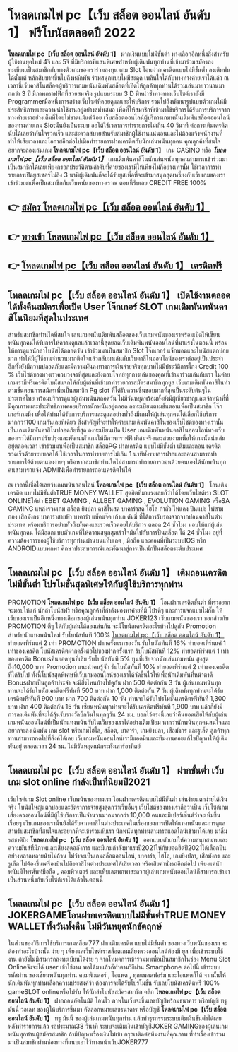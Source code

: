 # โหลดเกมไพ่ pc【เว็บ สล็อต ออนไลน์ อันดับ 1】  ฟรีโบนัสตลอดปี 2022

**โหลดเกมไพ่ pc【เว็บ สล็อต ออนไลน์ อันดับ 1】** ฝากเงินแบบไม่มีขั้นต่ำ  ทางเลือกอีกหนึ่งสิ่งสำหรับผู้ใช้งานยุคใหม่ 4จี และ 5จี ที่มีบริการที่แสนพิเศษสำหรับผู้เดิมพันทุกท่านที่เข้ามาร่วมสมัครลงทะเบียนเป็นสมาชิกกับทางตัวเกมของเราร่วมลงทุน เกม Slot  โอนฝากเครดิตแบบไม่มีขั้นต่ำ ลงเดิมพันได้ตั้งแต่ หลักสิบบาทขึ้นไปถึงหลักพัน ร่วมสนุกแบบไม่มีสะดุด เพลินใจได้กับทางทางค่ายเราได้แล้ว ณ เวลานี้เว็บคาสิโนสล็อตผู้บริการเกมพนันเดิมพันสล็อตที่เปิดให้ลูกค้าทุกท่านได้ร่วมเล่นมายาวนานมากกว่า 3 ปี มีภาพกราฟฟิกที่สวยสมจริง รูปแบบระบบ 3 D
มิหนำซ้ำทางทางเว็บไซต์เรายังมี Programmerมือหนึ่งการสร้างเว็บไซต์ที่คอยดูแลและให้บริการ  รวมไปถึงพัฒนารูปแบบตัวเกมให้มีประสิทธิภาพและความน่าใช้งานอยู่อย่างสม่ำเสมอ เพื่อที่ให้สมาชิกที่เข้ามาใช้บริการได้รับการบริการจากทางค่ายเราอย่างเต็มที่โดยไม่ขาดแม้แต่น้อย เว็บสล็อตออนไลน์ผู้บริการเกมพนันเดิมพันสล็อตออนไลน์ของทางค่ายเกม Slotนั้นยังเป็นระบบ ออโต้ใช้เวลาการทำรายการไม่เกิน 40 วินาที ต่อการเติมเครดิต นับได้เลยว่าทันใจรวดเร็ว และสะดวกสบายสำหรับสมาชิกผู้ใช้งานแน่นอนและไม่ต้องแจ้งพนักงานที่ทำให้เสียเวลาและโอกาสอีกต่อไปเมื่อทำรายการฝากเครดิตกับนักเล่นพนันทุกคน
คุณลูกค้าที่สนใจอยากจะลองเล่นเกม **โหลดเกมไพ่ pc【เว็บ สล็อต ออนไลน์ อันดับ 1】** เกม CASINO  หรือ ***โหลดเกมไพ่ pc【เว็บ สล็อต ออนไลน์ อันดับ 1】*** เกมเดิมพันคาสิโนนักเล่นพนันทุกคนสามารถเข้าร่วมมาเป็นสมาชิกได้เลยเพียงกรอกประวัติตามลำดับที่ค่ายของเรามีให้เพียงไม่กี่อย่างเท่านั้น ใช้เวลาการทำรายการเปิดยูสเซอร์ไม่ถึง 3 นาทีผู้เดิมพันก็จะได้รับยูสเพื่อที่จะเข้ามาสนุกสุดเหวี่ยงกับเว็บเกมของเราเข้าร่วมมาเพื่อเป็นสมาชิกกับเว็บพนันของทางเราณ ตอนนี้รับเลย CREDIT FREE 100%

## 👉 [สมัคร โหลดเกมไพ่ pc【เว็บ สล็อต ออนไลน์ อันดับ 1】](https://archa888.com/)
## 👉 [ทางเข้า โหลดเกมไพ่ pc【เว็บ สล็อต ออนไลน์ อันดับ 1】](https://archa888.com/)
## 👉 [โหลดเกมไพ่ pc【เว็บ สล็อต ออนไลน์ อันดับ 1】 เครดิตฟรี](https://archa888.com/)

## โหลดเกมไพ่ pc【เว็บ สล็อต ออนไลน์ อันดับ 1】 เปิดใช้งานตลอด ได้ทั้งคืนสมัครเพื่อเปิด User โจ๊กเกอร์ SLOT เกมเดิมพันพนันคาสิโนนิยมที่สุดในประเทศ

สำหรับสมาชิกท่านใดที่สนใจ เล่นเกมพนันเดิมพันสล็อตของเว็บเกมพนันของเราพร้อมเปิดให้เซียนพนันทุกคนได้รับการให้ความดูแลแล้วเวลานี้สุดยอดเว็บเดิมพันพนันออนไลน์ที่มาแรงในตอนนี้ พร้อมให้การดูแลนักล่าโบนัสได้ตลอดวัน เข้าร่วมมาเป็นสมาชิก Slot โจ๊กเกอร์ แจ็กพอตและโบนัสแตกบ่อยมาก ทำให้มีผู้ใช้งานจำนวนมากติดใจแล้วกลับมาเล่นกับเว็บคาสิโนออนไลน์ของเราต่ออยู่เป็นประจำ อีกทั้งยังมีความปลอดภัยและมีความมั่นคงทางการเงินจ่ายจริงทุกบาทไม่มีประวัติการโกง Credit 100 % เว็บไซต์ของทางเราควบวงจรที่สุดและยังตอบโจทย์ทุกการเล่นของคุณที่เข้ามาร่วมเล่นกับเรา
ในค่ายเกมเรามีฟรีเครดิตโบนัสแจกให้กับผู้เล่นที่เข้ามาทำรายการสมัครสมาชิกทุกยูส เว็บเกมเดิมพันคาสิโนทำตามขั้นตอนการสมัครเพื่อเป็นสมาชิก Pg slot ที่ได้รับความชื่นชอบมากที่สุดเป็นระดับต้นๆในประเทศไทย พร้อมบริการดูแลผู้เล่นพนันตลอดวัน ไม่มีวันหยุดพร้อมทั้งยังมีผู้เชี่ยวชาญและเจ้าหน้าที่ที่มีคุณภาพและประสิทธิภาพคอยบริการนักพนันอยู่ตลอด ลงทะเบียนตามขั้นตอนเพื่อเป็นสมาชิก โจ๊กเกอร์เกมมิ่ง เพื่อให้ท่านได้รับการบริการและดูแลอย่างทั่วถึงมีเกมให้ผู้เล่นทุกคนได้เลือกใช้บริการมากกว่า100 เกมกันเลยทีเดียว
สิ่งสำคัญที่จะทำให้ค่ายเกมเดิมพันคาสิโนของเว็บไซต์ของทางเรานั้นเป็นเกมเดิมพันคาสิโนปลอดภัยที่สุด ลงทะเบียนเปิด User  เกมเดิมพันพนันคาสิโนออนไลน์ทางเว็บของเราได้มีการปรับปรุงและพัฒนาตัวเกมให้มีภาพกราฟฟิกที่สมจริงและสวยงามเพื่อให้เกมนั้นน่าเล่นอยู่ตลอดเวลา เข้าร่วมมาเพื่อเป็นสมาชิก สล็อตPG ฝากเครดิต แบบไม่มีขั้นต่ำ เติมและถอน เครดิตรวดเร็วด้วยระบบออโต้ ใช้เวลาในการทำรายการไม่เกิน 1 นาทีทั้งรายการฝากและถอนสามารถทำรายการได้ด้วยตนเองง่ายๆ หรือหากสมาชิกท่านใดไม่สามารถทำรายการถอนด้วยตนเองได้นักพนันทุกคนสามารถแจ้ง ADMINเพื่อทำรายการถอนเครดิตให้ได้

ณ เวลานี้เชื่อได้เลยว่าเกมพนันออนไลน์ **โหลดเกมไพ่ pc【เว็บ สล็อต ออนไลน์ อันดับ 1】** โอนเติมเครดิต แบบไม่มีขั้นต่ำTRUE MONEY WALLET สุดฮิตที่มาแรงเลยก็ว่าได้โดยเว็บไซต์เรา SLOT ONLINEได้นำ EBET GAMING , ALLBET GAMING , EVOLUTION GAMING หรือSA GAMING แหล่งรวมเกม สล็อต ยิงปลา คาสิโนสด บาคาร่าสด ไฮโล กำถั่ว ไพ่แคง ปั่นแปะ ไพ่สามกอง เสือมังกร บาคาร่าสายฟ้า บาคาร่า แบ็คแจ๊ค เก้าเก ดัมมี่ ที่ได้การรับรองจากจากบ่อนคาสิโนต่างประเทศ พร้อมบริการอย่างทั่วถึงมั่นคงและรวดเร็วคอยให้บริการ ตลอด 24 ชั่วโมง มอบให้แก่ผู้เล่นพนันทุกคน ได้มีออกแบบตัวเกมที่ให้ความสนุกสุดเร้าใจมันไปกับการปั่นสล็อต ได้ 24 ชั่วโมง อยู่ที่ความต้องการของผู้ใช้บริการทุกท่านผ่านบนแท็บเลต , มือถือ และคอมที่เป็นระบบIOS หรือ ANDROIDแบบพกพา ศึกษาประสบการณ์และพัฒนาสู่การเป็นนักปั่นสล็อตระดับประเทศ

## โหลดเกมไพ่ pc【เว็บ สล็อต ออนไลน์ อันดับ 1】 เติมถอนเครดิตไม่มีขั้นต่ำ โปรโมชั่นสุดพิเศษให้กับผู้ใช้บริการทุกท่าน

 PROMOTION  **โหลดเกมไพ่ pc【เว็บ สล็อต ออนไลน์ อันดับ 1】** โอนฝากเครดิตขั้นต่ำ ที่เราอยากจะมอบให้แก่  นักล่าโบนัสฟรี หรือคุณลูกค้าที่กำลังมองหาค่ายที่มี โปรดีๆ และการแจกแบบไม่กั๊ก ให้เว็บของเราเป็นอีกหนึ่งทางเลือกของผู้เล่นพนันทุกท่าน JOKER123 เว็บเกมพนันของเรา ขอกล่าวกับ PROMOTION ดีๆ ให้กับผู้เล่นได้ลองเล่นกัน จะมีโบนัสเครดิตอะไรบ้างไปดูกัน
 Promotion สำหรับนักแทงพนันใหม่ รับโบนัสทันที 100% [โหลดเกมไพ่ pc【เว็บ สล็อต ออนไลน์ อันดับ 1】](https://archa888.com/) ทำยอดเทิร์นแค่ 2 เท่า
 PROMOTION ฝากครั้งแรกของวัน รับโบนัสทันที 16% ทำยอดเทิร์นแค่ 1 เท่าของเครดิต
โบนัสเครดิตฝากครั้งต่อไปของฝากครั้งแรก รับโบนัสทันที 12% ทำยอดเทิร์นแค่ 1 เท่าของเครดิต
Bonusคืนยอดทุนที่เสีย รับโบนัสทันที 5% ทุนที่เสียจากนักเล่นเกมพนัน สูงสุดถึง10,000 บาท
 Promotion แนะนำคนรู้จัก รับโบนัสทันที 10% ทำยอดเทิร์นแค่ 2 เท่าของเครดิตที่ได้รับไป
ทั้งนี้โบนัสสุดพิเศษที่เว็บเกมออนไลน์ของเราได้จัดขึ้นไว้ให้เพื่อนักเดิมพันที่หน้าตาดี Bonusฝากเป็นลูกค้าประจำ จะมีสิ่งไหนบ้างไปดูกัน
ฝาก 500 ติดต่อกัน 3 วัน ผู้เล่นเกมพนันทุกท่านจะได้รับโบนัสเครดิตฟรีทันที 500 บาท
ฝาก 1,000 ติดต่อกัน 7 วัน ผู้เดิมพันทุกท่านจะได้รับเครดิตฟรีทันที 900 บาท
ฝาก 700 ติดต่อกัน 10 วัน ท่านจะได้รับโปรโมชั่นเครดิตฟรีทันที 1,300 บาท
ฝาก 400 ติดต่อกัน 15 วัน เซียนพนันทุกท่านจะได้รับเครดิตฟรีทันที 1,900 บาท
แล้วก็ยังมีการลงเดิมพันที่จะได้ลุ้นรับรางวัลบิ๊กวินในทุกๆวัน 24 ชม. บอกไว้ตรงนี้เลยว่าคืนยอดเสียให้กับผู้เล่นเกมพนันออนไลน์ที่เป็นนักแทงพนันกับในเว็บของเราได้อย่างเต็มเปี่ยม หากว่านักพนันทุกคนสนใจและอยากจะลงเดิมพัน เกม slot  หรือเกมไฮโล, สล็อต, บาคาร่า, เกมยิงปลา, เสือมังกร และรูเล็ต ลูกค้าทุกท่านสามารถกดไปที่ลิ้งค์ได้เลย เว็บเกมพนันออนไลน์เรามีแอดมินและทีมงานคอยแก้ไขปัญหาให้ผู้เดิมพันอยู่ ตลอดเวลา 24 ชม. ไม่มีวันหยุดแม้กระทั่งเสาร์อาทิตย์

## โหลดเกมไพ่ pc【เว็บ สล็อต ออนไลน์ อันดับ 1】 ฝากขั้นต่ำ  เว็บเกม slot online กำลังเป็นที่นิยมปี2021

เว็บไซต์เกม Slot online เว็บพนันของทางเรา โอนฝากเครดิตแบบไม่มีขั้นต่ำ เล่นง่ายแตกง่ายได้เงินจริง โบนัสใหญ่แตกบ่อยและอัตราการจ่ายสูงสุดกว่าเว็บอื่นๆ เว็บไซต์ของทางเราถือว่าเป็น เว็บไซต์เกมเสี่ยงดวงออนไลน์ที่มีผู้ใช้บริการเป็นจำนวนมากมากกว่า 10,000 คนและมีเปอร์เซ็นต์ว่าจะเพิ่มขึ้นเรื่อยๆ เว็บเกมของเรานั้นยังได้รับจากคาสิโนต่างประเทศในเรื่องของการเปิดให้แทงพนันและการดูแล สำหรับสมาชิกที่สนใจและอยากที่จะเข้าร่วมกับเรา นักพนันทุกท่านสามารถแอดไลน์เข้ามาได้เลย
	มาลิ้มรสชาติถึง **โหลดเกมไพ่ pc【เว็บ สล็อต ออนไลน์ อันดับ 1】** ออกแบบตัวเกมให้ความสนุกสนานและความมันส์ที่มีภาพและเสียงสุดอลังการ และมีเกมกำลังมาแรงปี2021ให้กับยอดฮิตปี2021ได้เลือกปั่นอย่างหลากหลายนับไม่ถ้วน  ไม่ว่าจะเป็นเกมสล็อตออนไลน์, บาคาร่า, ไฮโล, เกมยิงปลา, เสือมังกร และรูเล็ต ไม่ต้องขึ้นเครื่องบินไปถึงคาสิโนต่างประเทศให้เสียเวลา หรือเสียค่านั่งรถอีกต่อไป เพียงแค่นักพนันมีโทรศัพท์มือถือ , คอมพิวเตอร์ และแท็บเลตพกพาสะดวกผู้เล่นเกมพนันออนไลน์ก็สามารถเข้ามาเป็นส่วนหนึ่งกับเว็บไซต์เราได้แล้วในตอนนี้

## โหลดเกมไพ่ pc【เว็บ สล็อต ออนไลน์ อันดับ 1】 JOKERGAMEโอนฝากเครดิตแบบไม่มีขั้นต่ำTRUE MONEY WALLETทั้งวันทั้งคืน ไม่มีวันหยุดนักขัตฤกษ์

ในส่วนของวิธีการใช้บริการเกมสล็อต777 ฝากเติมเครดิต แบบไม่มีขั้นต่ำ ของทางเว็บพนันของเรา จะต้องทำอะไรบ้างนั้น ง่าย ๆ เพียงแค่เว็บไซต์เราสล็อตเกมเสี่ยงดวงออนไลน์ต้องมี ยูส เพื่อเข้าระบบใช้งาน ถ้ายังไม่มีสามารถลงทะเบียนได้ง่าย ๆ จากโหมดการเข้าร่วมมาเพื่อเป็นสมาชิกในช่อง Menu Slot Onlineจึงจะได้ user เข้าใช้งาน พอได้มาแล้วก็ทำตามวิธีผ่าน Smartphone ต่อไปนี้
เข้าระบบ รหัสผ่าน  ของเซียนพนันทุกท่าน คอมพิวเตอร์ , ไอแพด , ทุกแพลตฟอร์ม และไอแพดก็ได้
จากนั้นให้นักเดิมพันทุกท่านเลือกความประสงค์ว่า ต้องการจะได้รับโปรโมชั่น รับเลยโบนัสเครดิตฟรี 100% gameSLOT onlineหรือไม่รับ
ให้นักล่าโบนัสสมัครสมาชิก คลิก **โหลดเกมไพ่ pc【เว็บ สล็อต ออนไลน์ อันดับ 1】** ฝากถอนอัตโนมัติ โอนไว ภาพในเว็บจะขึ้นเลขบัญชีพร้อมธนาคาร หรือบัญชี ทรู มันนี่ วอเลท ของผู้ให้บริการขึ้นมา
คัดลอกหมายเลขธนาคาร หรือบัญชี **โหลดเกมไพ่ pc【เว็บ สล็อต ออนไลน์ อันดับ 1】** ทรู มันนี่ ของผู้เล่นเกมพนันทุกท่าน แล้วทำธุรกรรมระบบเติมเงินขั้นต่ำได้เลย
หลังทำรายการแล้ว รอประมาณ38 วินาที ระบบจะเติมเงินเข้าบัญชีJOKER GAMINGของผู้เล่นเกมพนันทุกท่านผู้สมัครสมาชิก
ถ้ามีปัญหาเรื่องเงินไม่เข้า กรุณาติดต่อทีมงานที่คุณภาพ ที่ทำเรื่องเข้าร่วมมาเป็นสมาชิกผ่านช่องทางที่แนบเอาไว้ทางหน้าเว็บJOKER777


